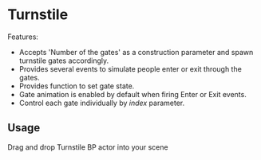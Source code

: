 # Turnstile

<ZoomImg src="/turnstile/1.jpeg" />

Features:

* Accepts 'Number of the gates' as a construction parameter and spawn turnstile gates accordingly.
* Provides several events to simulate people enter or exit through the gates.
* Provides function to set gate state.
* Gate animation is enabled by default when firing Enter or Exit events.
* Control each gate individually by *index* parameter.

## Usage

Drag and drop Turnstile BP actor into your scene
